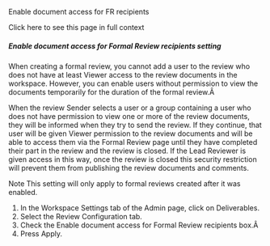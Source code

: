 Enable document access for FR recipients

Click here to see this page in full context

#####  Enable document access for Formal Review recipients setting

When creating a formal review, you cannot add a user to the review who does
not have at least Viewer access to the review documents in the workspace.
However, you can enable users without permission to view the documents
temporarily for the duration of the formal review.Â

When the review Sender selects a user or a group containing a user who does
not have permission to view one or more of the review documents, they will be
informed when they try to send the review. If they continue, that user will be
given Viewer permission to the review documents and will be able to access
them via the Formal Review page until they have completed their part in the
review and the review is closed. If the Lead Reviewer is given access in this
way, once the review is closed this security restriction will prevent them
from publishing the review documents and comments.

Note  This setting will only apply to formal reviews created after it was
enabled.

  1. In the Workspace Settings tab of the Admin page, click on Deliverables. 
  2. Select the Review Configuration tab. 
  3. Check the Enable document access for Formal Review recipients box.Â 
  4. Press Apply. 

